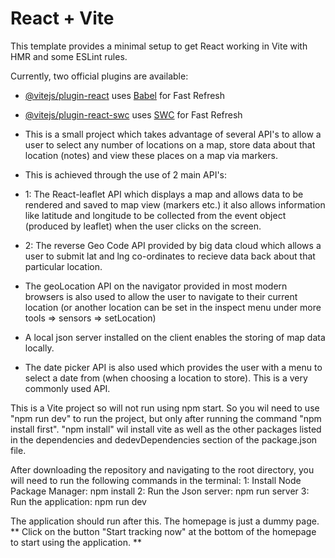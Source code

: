 # React + Vite

This template provides a minimal setup to get React working in Vite with HMR and some ESLint rules.

Currently, two official plugins are available:

- [@vitejs/plugin-react](https://github.com/vitejs/vite-plugin-react/blob/main/packages/plugin-react/README.md) uses [Babel](https://babeljs.io/) for Fast Refresh
- [@vitejs/plugin-react-swc](https://github.com/vitejs/vite-plugin-react-swc) uses [SWC](https://swc.rs/) for Fast Refresh

- This is a small project which takes advantage of several API's to allow a user to select any number of locations on a map, store data 
    about that location (notes) and view these places on a map via markers.
  
- This is achieved through the use of 2 main API's:
- 1: The React-leaflet API which displays a map and allows data to be rendered and saved to map view (markers etc.) it also allows 
    information like latitude and longitude to be collected from the event object (produced by leaflet) when the user clicks on the screen.
- 2: The reverse Geo Code API provided by big data cloud which allows a user to submit lat and lng co-ordinates to recieve data back about 
   that particular location.
  
- The geoLocation API on the navigator provided in most modern browsers is also used to allow the user to navigate to their current 
    location (or another location can be set in the inspect menu under more tools => sensors => setLocation)
- A local json server installed on the client enables the storing of map data locally. 
- The date picker API is also used which provides the user with a menu to select a date from (when choosing a location to store). This is a 
    very commonly used API.

This is a Vite project so will not run using npm start. So you wil need to use "npm run dev" to run the project, but only after running the command "npm install first". "npm install" wil install vite as well as the other packages listed in the dependencies and dedevDependencies section of the package.json file.

After downloading the repository and navigating to the root directory, you will need to run the following commands in the terminal:
1: Install Node Package Manager: npm install
2: Run the Json server:          npm run server
3: Run the application:          npm run dev

The application should run after this. 
The homepage is just a dummy page. ** Click on the button "Start tracking now" at the bottom of the homepage to start using the application. **
